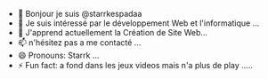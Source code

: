 - 👋 Bonjour je suis @starrkespadaa
- 👀 Je suis intéressé par le développement Web et l'informatique ...
- 🌱 J'apprend actuellement la Création de Site Web...
- 📫 n'hésitez pas a me contacté ...
- 😄 Pronouns: Starrk ...
- ⚡ Fun fact: a fond dans les jeux videos mais n'a plus de play .....

<!---
starrkespadaa/starrkespadaa is a ✨ special ✨ repository because its `README.md` (this file) appears on your GitHub profile.
You can click the Preview link to take a look at your changes.
--->
